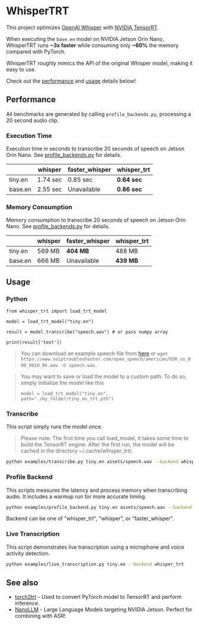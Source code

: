 # WhisperTRT

This project optimizes [OpenAI Whisper](https://github.com/openai/whisper) with [NVIDIA TensorRT](https://developer.nvidia.com/tensorrt#:~:text=NVIDIA%20TensorRT%2DLLM%20is%20an,on%20the%20NVIDIA%20AI%20platform.).

When executing the ``base.en`` model on NVIDIA Jetson Orin Nano, WhisperTRT runs **~3x faster** while consuming only **~60%** the memory compared with PyTorch.  

WhisperTRT roughly mimics the API of the original Whisper model, making it easy to use.  

Check out the [performance](#performance) and [usage](#usage) details below!


## Performance

All benchmarks are generated by calling ``profile_backends.py``,
processing a 20 second audio clip.

### Execution Time

Execution time in seconds to transcribe 20 seconds of speech on Jetson Orin Nano. See [profile_backends.py](profile_backends.py) for details.


|     | whisper | faster_whisper | whisper_trt |
|-------|---------|--------------------|--------|
| tiny.en | 1.74 sec | 0.85 sec | **0.64 sec** |
| base.en | 2.55 sec | Unavailable | **0.86 sec** |


### Memory Consumption

Memory consumption to transcribe 20 seconds of speech on Jetson Orin Nano. See [profile_backends.py](profile_backends.py) for details.

|     | whisper | faster_whisper | whisper_trt |
|-------|---------|--------------------|--------|
| tiny.en | 569 MB | **404 MB** | 488 MB |
| base.en | 666 MB |  Unavailable | **439 MB** |

## Usage

### Python

```python3
from whisper_trt import load_trt_model

model = load_trt_model("tiny.en")

result = model.transcribe("speech.wav") # or pass numpy array

print(result['text'])
```

> You can download an example speech file from [here](https://www.voiptroubleshooter.com/open_speech/american/OSR_us_000_0010_8k.wav) or 
> ``wget https://www.voiptroubleshooter.com/open_speech/american/OSR_us_000_0010_8k.wav -O speech.wav``.


> You may want to save or load the model to a custom path.  To do so, simply initialize the model like this
> 
> ```python3
> model = load_trt_model("tiny.en", path="./my_folder/tiny_en_trt.pth")
> ```

### Transcribe

This script simply runs the model once.  

> Please note:  The first time you call load_model, it takes some time to build the TensorRT engine.
> After the first run, the model will be cached in the directory ~/.cache/whisper_trt/.

```bash
python examples/transcribe.py tiny.en assets/speech.wav --backend whisper_trt
```

### Profile Backend

This scripts measures the latency and process memory when transcribing audio. It includes a warmup run for
more accurate timing.

```bash
python examples/profile_backend.py tiny.en assets/speech.wav --backend whisper_trt
```

Backend can be one of "whisper_trt", "whisper", or "faster_whisper".

### Live Transcription

This script demonstrates live transcription using a microphone and voice activity detection.

```bash
python examples/live_transcription.py tiny.en --backend whisper_trt
```


## See also

- [torch2trt](https://github.com/NVIDIA-AI-IOT/torch2trt) - Used to convert PyTorch model to TensorRT and perform inference.
- [NanoLLM](https://github.com/dusty-nv/NanoLLM) - Large Language Models targeting NVIDIA Jetson.  Perfect for combining with ASR!
